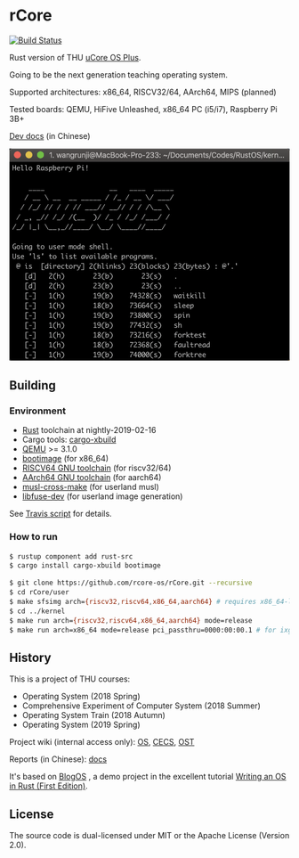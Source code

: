 # rCore

[![Build Status](https://travis-ci.org/oscourse-tsinghua/rcore_plus.svg?branch=master)](https://travis-ci.org/oscourse-tsinghua/rcore_plus)

Rust version of THU [uCore OS Plus](https://github.com/chyyuu/ucore_os_plus).

Going to be the next generation teaching operating system.

Supported architectures: x86_64, RISCV32/64, AArch64, MIPS (planned)

Tested boards: QEMU, HiFive Unleashed, x86_64 PC (i5/i7), Raspberry Pi 3B+

[Dev docs](https://rucore.gitbook.io/rust-os-docs/) (in Chinese)

![demo](./docs/2_OSLab/os2atc/demo.png)

## Building

### Environment

* [Rust](https://www.rust-lang.org) toolchain at nightly-2019-02-16
* Cargo tools: [cargo-xbuild](https://github.com/rust-osdev/cargo-xbuild)
* [QEMU](https://www.qemu.org) >= 3.1.0
* [bootimage](https://github.com/rust-osdev/bootimage) (for x86_64)
* [RISCV64 GNU toolchain](https://www.sifive.com/boards) (for riscv32/64)
* [AArch64 GNU toolchain](https://cs140e.sergio.bz/assignments/0-blinky/) (for aarch64)
* [musl-cross-make](https://github.com/richfelker/musl-cross-make) (for userland musl)
* [libfuse-dev](https://github.com/libfuse/libfuse) (for userland image generation)

See [Travis script](./.travis.yml) for details.

### How to run

```bash
$ rustup component add rust-src
$ cargo install cargo-xbuild bootimage
```

```bash
$ git clone https://github.com/rcore-os/rCore.git --recursive
$ cd rCore/user
$ make sfsimg arch={riscv32,riscv64,x86_64,aarch64} # requires x86_64-linux-musl-gcc or musl-gcc
$ cd ../kernel
$ make run arch={riscv32,riscv64,x86_64,aarch64} mode=release
$ make run arch=x86_64 mode=release pci_passthru=0000:00:00.1 # for ixgbe real nic, find its pci (bus, dev, func) first
```

## History

This is a project of THU courses:

* Operating System (2018 Spring) 
* Comprehensive Experiment of Computer System (2018 Summer)
* Operating System Train (2018 Autumn)
* Operating System (2019 Spring)

Project wiki (internal access only): [OS](http://os.cs.tsinghua.edu.cn/oscourse/OS2018spring/projects/g11), [CECS](http://os.cs.tsinghua.edu.cn/oscourse/csproject2018/group05), [OST](http://os.cs.tsinghua.edu.cn/oscourse/OsTrain2018)

Reports (in Chinese): [docs](./docs)

It's based on [BlogOS](https://github.com/phil-opp/blog_os) , a demo project in the excellent tutorial [Writing an OS in Rust (First Edition)](https://os.phil-opp.com/first-edition/).

## License

The source code is dual-licensed under MIT or the Apache License (Version 2.0).

